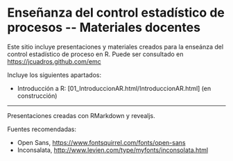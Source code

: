 # Enseñanza del control estadístico de procesos -- Materiales docentes

Este sitio incluye presentaciones y materiales creados para la enseánza del control estadístico de proceso en R.
Puede ser consultado en https://jcuadros.github.com/emc

Incluye los siguientes apartados:

- Introducción a R: [01_IntroduccionAR.html/IntroduccionAR.html] (en construcción)


----
Presentaciones creadas con RMarkdown y revealjs.

Fuentes recomendadas:
- Open Sans, https://www.fontsquirrel.com/fonts/open-sans
- Inconsalata, http://www.levien.com/type/myfonts/inconsolata.html
